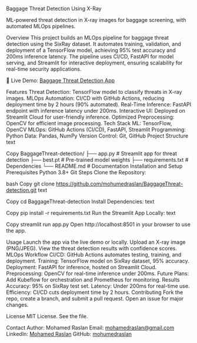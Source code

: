 Baggage Threat Detection Using X-Ray


ML-powered threat detection in X-ray images for baggage screening, with automated MLOps pipelines.

Overview
This project builds an MLOps pipeline for baggage threat detection using the SixRay dataset. It automates training, validation, and deployment of a TensorFlow model, achieving 95% test accuracy and 200ms inference latency. The pipeline uses CI/CD, FastAPI for model serving, and Streamlit for interactive deployment, ensuring scalability for real-time security applications.

🔗 Live Demo: [Baggage Threat Detection App](https://baggage-threat-detection-using-x-ray-9qljxz4khyyyk5fgfwx2dt.streamlit.app/)

Features
Threat Detection: TensorFlow model to classify threats in X-ray images.
MLOps Automation: CI/CD with GitHub Actions, reducing deployment time by 2 hours (90% automated).
Real-Time Inference: FastAPI endpoint with inference latency under 200ms.
Interactive UI: Deployed on Streamlit Cloud for user-friendly inference.
Optimized Preprocessing: OpenCV for efficient image processing.
Tech Stack
ML: TensorFlow, OpenCV
MLOps: GitHub Actions (CI/CD), FastAPI, Streamlit
Programming: Python
Data: Pandas, NumPy
Version Control: Git, GitHub
Project Structure
text

Copy
BaggageThreat-detection/
├── app.py              # Streamlit app for threat detection
├── best.pt             # Pre-trained model weights
├── requirements.txt    # Dependencies
└── README.md           # Documentation
Installation and Setup
Prerequisites
Python 3.8+
Git
Steps
Clone the Repository:

bash 
Copy
git clone https://github.com/mohumedraslan/BaggageThreat-detection.git
text

Copy
cd BaggageThreat-detection
Install Dependencies:
text

Copy
pip install -r requirements.txt
Run the Streamlit App Locally:
text

Copy
streamlit run app.py
Open http://localhost:8501 in your browser to use the app.

Usage
Launch the app via the live demo or locally.
Upload an X-ray image (PNG/JPEG).
View the threat detection results with confidence scores.
MLOps Workflow
CI/CD: GitHub Actions automates testing, training, and deployment.
Training: TensorFlow model on SixRay dataset, 95% accuracy.
Deployment: FastAPI for inference, hosted on Streamlit Cloud.
Preprocessing: OpenCV for real-time inference under 200ms.
Future Plans: Add Kubeflow for orchestration and Prometheus for monitoring.
Results
Accuracy: 95% on SixRay test set.
Latency: Under 200ms for real-time use.
Efficiency: CI/CD cuts deployment time by 2 hours.
Contributing
Fork the repo, create a branch, and submit a pull request. Open an issue for major changes.

License
MIT License. See the  file.

Contact
Author: Mohamed Raslan
Email: mohamedraslan@gmail.com
LinkedIn: [Mohamed Raslan](https://www.linkedin.com/in/mohumed-raslan/)
GitHub: [mohumedraslan](https://github.com/mohumedraslan)
